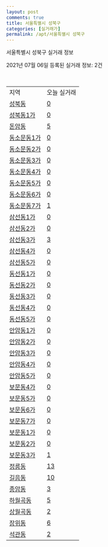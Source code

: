 ```yaml
---
layout: post
comments: true
title: 서울특별시 성북구
categories: [실거래가]
permalink: /apt/서울특별시 성북구
---
```


서울특별시 성북구 실거래 정보

2021년 07월 06일 등록된 실거래 정보: 2건

<script type="text/javascript">
  google.charts.load('current', {'packages':['corechart']});
  google.charts.setOnLoadCallback(drawChart);

  function drawChart() {
    var data = google.visualization.arrayToDataTable([['거래일', '매매', '전월세', '전매'], ['20-07', 452, 580, 18], ['20-08', 254, 532, 13], ['20-09', 147, 481, 2], ['20-10', 170, 491, 6], ['20-11', 270, 508, 6], ['20-12', 318, 562, 13], ['21-01', 309, 634, 4], ['21-02', 206, 688, 4], ['21-03', 214, 701, 4], ['21-04', 173, 497, 0], ['21-05', 233, 451, 1], ['21-06', 108, 335, 0], ['21-07', 0, 11, 0]]);

    var options = {
      title: '최근 유형별 거래량 추이',
      legend: { position: 'bottom' }
    };

    var chart = new google.visualization.LineChart(document.getElementById('columnchart_material'));
    chart.draw(data, (options));
  }
</script>

<div id="columnchart_material" style="width: 95%; margin-left: -35px"></div>
<br>
<table class="sortable">
  <tr>
    <td>지역</td>
    <td>오늘 실거래</td>
  </tr>

  
  <tr class="item">
    <td><a href="서울특별시 성북구 성북동">성북동</a></td>
    <td><a href="서울특별시 성북구 성북동">0</a></td>
  </tr>
    

  <tr class="item">
    <td><a href="서울특별시 성북구 성북동1가">성북동1가</a></td>
    <td><a href="서울특별시 성북구 성북동1가">0</a></td>
  </tr>
    

  <tr class="item">
    <td><a href="서울특별시 성북구 돈암동">돈암동</a></td>
    <td><a href="서울특별시 성북구 돈암동">5</a></td>
  </tr>
    

  <tr class="item">
    <td><a href="서울특별시 성북구 동소문동1가">동소문동1가</a></td>
    <td><a href="서울특별시 성북구 동소문동1가">0</a></td>
  </tr>
    

  <tr class="item">
    <td><a href="서울특별시 성북구 동소문동2가">동소문동2가</a></td>
    <td><a href="서울특별시 성북구 동소문동2가">0</a></td>
  </tr>
    

  <tr class="item">
    <td><a href="서울특별시 성북구 동소문동3가">동소문동3가</a></td>
    <td><a href="서울특별시 성북구 동소문동3가">0</a></td>
  </tr>
    

  <tr class="item">
    <td><a href="서울특별시 성북구 동소문동4가">동소문동4가</a></td>
    <td><a href="서울특별시 성북구 동소문동4가">0</a></td>
  </tr>
    

  <tr class="item">
    <td><a href="서울특별시 성북구 동소문동5가">동소문동5가</a></td>
    <td><a href="서울특별시 성북구 동소문동5가">0</a></td>
  </tr>
    

  <tr class="item">
    <td><a href="서울특별시 성북구 동소문동6가">동소문동6가</a></td>
    <td><a href="서울특별시 성북구 동소문동6가">0</a></td>
  </tr>
    

  <tr class="item">
    <td><a href="서울특별시 성북구 동소문동7가">동소문동7가</a></td>
    <td><a href="서울특별시 성북구 동소문동7가">1</a></td>
  </tr>
    

  <tr class="item">
    <td><a href="서울특별시 성북구 삼선동1가">삼선동1가</a></td>
    <td><a href="서울특별시 성북구 삼선동1가">0</a></td>
  </tr>
    

  <tr class="item">
    <td><a href="서울특별시 성북구 삼선동2가">삼선동2가</a></td>
    <td><a href="서울특별시 성북구 삼선동2가">0</a></td>
  </tr>
    

  <tr class="item">
    <td><a href="서울특별시 성북구 삼선동3가">삼선동3가</a></td>
    <td><a href="서울특별시 성북구 삼선동3가">3</a></td>
  </tr>
    

  <tr class="item">
    <td><a href="서울특별시 성북구 삼선동4가">삼선동4가</a></td>
    <td><a href="서울특별시 성북구 삼선동4가">0</a></td>
  </tr>
    

  <tr class="item">
    <td><a href="서울특별시 성북구 삼선동5가">삼선동5가</a></td>
    <td><a href="서울특별시 성북구 삼선동5가">0</a></td>
  </tr>
    

  <tr class="item">
    <td><a href="서울특별시 성북구 동선동1가">동선동1가</a></td>
    <td><a href="서울특별시 성북구 동선동1가">0</a></td>
  </tr>
    

  <tr class="item">
    <td><a href="서울특별시 성북구 동선동2가">동선동2가</a></td>
    <td><a href="서울특별시 성북구 동선동2가">0</a></td>
  </tr>
    

  <tr class="item">
    <td><a href="서울특별시 성북구 동선동3가">동선동3가</a></td>
    <td><a href="서울특별시 성북구 동선동3가">0</a></td>
  </tr>
    

  <tr class="item">
    <td><a href="서울특별시 성북구 동선동4가">동선동4가</a></td>
    <td><a href="서울특별시 성북구 동선동4가">0</a></td>
  </tr>
    

  <tr class="item">
    <td><a href="서울특별시 성북구 동선동5가">동선동5가</a></td>
    <td><a href="서울특별시 성북구 동선동5가">0</a></td>
  </tr>
    

  <tr class="item">
    <td><a href="서울특별시 성북구 안암동1가">안암동1가</a></td>
    <td><a href="서울특별시 성북구 안암동1가">0</a></td>
  </tr>
    

  <tr class="item">
    <td><a href="서울특별시 성북구 안암동2가">안암동2가</a></td>
    <td><a href="서울특별시 성북구 안암동2가">0</a></td>
  </tr>
    

  <tr class="item">
    <td><a href="서울특별시 성북구 안암동3가">안암동3가</a></td>
    <td><a href="서울특별시 성북구 안암동3가">0</a></td>
  </tr>
    

  <tr class="item">
    <td><a href="서울특별시 성북구 안암동4가">안암동4가</a></td>
    <td><a href="서울특별시 성북구 안암동4가">0</a></td>
  </tr>
    

  <tr class="item">
    <td><a href="서울특별시 성북구 안암동5가">안암동5가</a></td>
    <td><a href="서울특별시 성북구 안암동5가">0</a></td>
  </tr>
    

  <tr class="item">
    <td><a href="서울특별시 성북구 보문동4가">보문동4가</a></td>
    <td><a href="서울특별시 성북구 보문동4가">0</a></td>
  </tr>
    

  <tr class="item">
    <td><a href="서울특별시 성북구 보문동5가">보문동5가</a></td>
    <td><a href="서울특별시 성북구 보문동5가">0</a></td>
  </tr>
    

  <tr class="item">
    <td><a href="서울특별시 성북구 보문동6가">보문동6가</a></td>
    <td><a href="서울특별시 성북구 보문동6가">0</a></td>
  </tr>
    

  <tr class="item">
    <td><a href="서울특별시 성북구 보문동7가">보문동7가</a></td>
    <td><a href="서울특별시 성북구 보문동7가">0</a></td>
  </tr>
    

  <tr class="item">
    <td><a href="서울특별시 성북구 보문동1가">보문동1가</a></td>
    <td><a href="서울특별시 성북구 보문동1가">0</a></td>
  </tr>
    

  <tr class="item">
    <td><a href="서울특별시 성북구 보문동2가">보문동2가</a></td>
    <td><a href="서울특별시 성북구 보문동2가">0</a></td>
  </tr>
    

  <tr class="item">
    <td><a href="서울특별시 성북구 보문동3가">보문동3가</a></td>
    <td><a href="서울특별시 성북구 보문동3가">1</a></td>
  </tr>
    

  <tr class="item">
    <td><a href="서울특별시 성북구 정릉동">정릉동</a></td>
    <td><a href="서울특별시 성북구 정릉동">13</a></td>
  </tr>
    

  <tr class="item">
    <td><a href="서울특별시 성북구 길음동">길음동</a></td>
    <td><a href="서울특별시 성북구 길음동">10</a></td>
  </tr>
    

  <tr class="item">
    <td><a href="서울특별시 성북구 종암동">종암동</a></td>
    <td><a href="서울특별시 성북구 종암동">3</a></td>
  </tr>
    

  <tr class="item">
    <td><a href="서울특별시 성북구 하월곡동">하월곡동</a></td>
    <td><a href="서울특별시 성북구 하월곡동">5</a></td>
  </tr>
    

  <tr class="item">
    <td><a href="서울특별시 성북구 상월곡동">상월곡동</a></td>
    <td><a href="서울특별시 성북구 상월곡동">2</a></td>
  </tr>
    

  <tr class="item">
    <td><a href="서울특별시 성북구 장위동">장위동</a></td>
    <td><a href="서울특별시 성북구 장위동">6</a></td>
  </tr>
    

  <tr class="item">
    <td><a href="서울특별시 성북구 석관동">석관동</a></td>
    <td><a href="서울특별시 성북구 석관동">2</a></td>
  </tr>
    


</table>


    